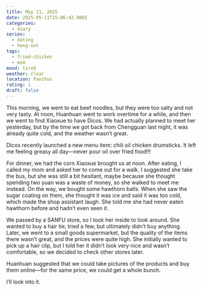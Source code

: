 ```yaml
---
title: May 11, 2025
date: 2025-05-11T15:06:42.000Z
categories:
  - diary
series:
  - dating
  - hang-out
tags:
  - fried-chicken
  - mom
mood: tired
weather: clear
location: Panzhou
rating: 1
draft: false
---
```


This morning, we went to eat beef noodles, but they were too salty and not very tasty. At noon, Huanhuan went to work overtime for a while, and then we went to find Xiaoxue to have Dicos. We had actually planned to meet her yesterday, but by the time we got back from Chengguan last night, it was already quite cold, and the weather wasn’t great.  

Dicos recently launched a new menu item: chili oil chicken drumsticks. It left me feeling greasy all day—never pour oil over fried food!!!  

For dinner, we had the corn Xiaoxue brought us at noon. After eating, I called my mom and asked her to come out for a walk. I suggested she take the bus, but she was still a bit hesitant, maybe because she thought spending two yuan was a waste of money, so she walked to meet me instead. On the way, we bought some hawthorn balls. When she saw the sugar coating on them, she thought it was ice and said it was too cold, which made the shop assistant laugh. She told me she had never eaten hawthorn before and hadn’t even seen it.  

We passed by a SANFU store, so I took her inside to look around. She wanted to buy a hair tie, tried a few, but ultimately didn’t buy anything. Later, we went to a small goods supermarket, but the quality of the items there wasn’t great, and the prices were quite high. She initially wanted to pick up a hair clip, but I told her it didn’t look very nice and wasn’t comfortable, so we decided to check other stores later.  

Huanhuan suggested that we could take pictures of the products and buy them online—for the same price, we could get a whole bunch.  

I’ll look into it. 
